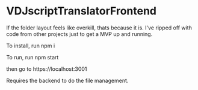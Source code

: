 # VDJscriptTranslatorFrontend

If the folder layout feels like overkill, thats because it is. I've ripped off with code from other projects just to get a MVP up and running.

To install, run npm i

To run, run npm start

then go to https://localhost:3001

Requires the backend to do the file management.
